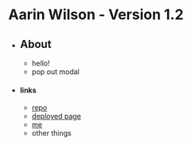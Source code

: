 # Aarin Wilson - Version 1.2

* ## About
    - hello!
    - pop out modal

* #### links
    - [repo](https://github.com/ForestW70/arw)
    - [deployed page](https://forestw70.github.io/arw/)
    - [me](https://github.com/ForestW70)
    - other things